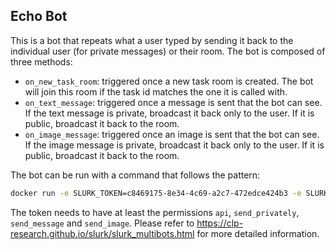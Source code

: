 ## Echo Bot

This is a bot that repeats what a user typed by sending it back to the individual user (for private messages) or their room. The bot is composed of three methods:
* `on_new_task_room`: triggered once a new task room is created. The bot will join this room if the task id matches the one it is called with.
* `on_text_message`: triggered once a message is sent that the bot can see. If the text message is private, broadcast it back only to the user. If it is public, broadcast it back to the room.
* `on_image_message`: triggered once an image is sent that the bot can see. If the image message is private, broadcast it back only to the user. If it is public, broadcast it back to the room.

The bot can be run with a command that follows the pattern:
```bash
docker run -e SLURK_TOKEN=c8469175-8e34-4c69-a2c7-472edce424b3 -e SLURK_USER=1 -e SLURK_PORT=5000 -e ECHO_TASK_ID=1 --net="host" slurk/echo-bot
```

The token needs to have at least the permissions `api`, `send_privately`, `send_message` and `send_image`. Please refer to <https://clp-research.github.io/slurk/slurk_multibots.html> for more detailed information.
